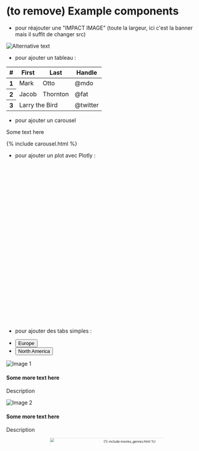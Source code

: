 

# (to remove) Example components

- pour réajouter une "IMPACT IMAGE" (toute la largeur, ici c'est la banner mais il suffit de changer src)
<div class="big-image-wrapper">
  <img src="{{ '/assets/img/banner.jpg' | relative_url }}" alt="Alternative text" class="big-image">
</div>
<div class="big-image-spacer"></div>


- pour ajouter un tableau :

<table class="table table-striped">
  <thead>
    <tr>
      <th scope="col">#</th>
      <th scope="col">First</th>
      <th scope="col">Last</th>
      <th scope="col">Handle</th>
    </tr>
  </thead>
  <tbody>
    <tr>
      <th scope="row">1</th>
      <td>Mark</td>
      <td>Otto</td>
      <td>@mdo</td>
    </tr>
    <tr>
      <th scope="row">2</th>
      <td>Jacob</td>
      <td>Thornton</td>
      <td>@fat</td>
    </tr>
    <tr>
      <th scope="row">3</th>
      <td colspan="2">Larry the Bird</td>
      <td>@twitter</td>
    </tr>
  </tbody>
</table>

- pour ajouter un carousel

<div class="container-fluid">
  <div class="row justify-content-center">
    <div class="col-8">
      <p>Some text here</p>
    </div>
    <div class="col-4">
      {% include carousel.html %}
    </div>
  </div>
</div>

- pour ajouter un plot avec Plotly :

<!-- ATTENTION il faut que 'basic-plot' corresponde à l'argument de newPlot() dans basic_plot.js !! -->
<div id="basic-plot" style="width: 620px; height: 420px;"></div>
<script src="{{ '/assets/js/basic_plot.js' | relative_url }}"></script>

- pour ajouter des tabs simples :

<ul class="nav nav-underline" id="sampleTabs" role="tablist">
  <li class="nav-item" role="presentation">
    <button class="nav-link active" id="europe-wordcloud-tab" data-bs-toggle="tab" data-bs-target="#europe-wordcloud" type="button" role="tab" aria-controls="europe-wordcloud" aria-selected="true">
      Europe
    </button>
  </li>
  <li class="nav-item" role="presentation">
    <button class="nav-link" id="america-wordcloud-tab" data-bs-toggle="tab" data-bs-target="#america-wordcloud" type="button" role="tab" aria-controls="america-wordcloud" aria-selected="false">
      North America
    </button>
  </li>
</ul>

<div class="tab-content mt-3" id="sampleTabsContent">
  <div class="tab-pane fade show active" id="europe-wordcloud" role="tabpanel" aria-labelledby="europe-wordcloud-tab">
    <div class="card w-25">
      <img src="{{ '/assets/img/test1.jpg' | relative_url }}" alt="Image 1" class="card-img-top">
      <div class="card-body">
        <h4 class="card-title">Some more text here </h4>
        <p class="card-text">Description</p>
      </div>
    </div>
  </div>
  <div class="tab-pane fade" id="america-wordcloud" role="tabpanel" aria-labelledby="america-wordcloud-tab">
    <div class="card w-25">
    <img src="{{ '/assets/img/test2.jpg' | relative_url }}" alt="Image 2" class="card-img-top">
      <div class="card-body">
        <h4 class="card-title">Some more text here </h4>
        <p class="card-text">Description</p>
      </div>
    </div>
  </div>
</div>






<div style="text-align: center; position: relative; left: 15%; transform: scale(0.6);">
  <img src="/assets/img/Bouche_fermée.png" alt="Bouche fermée" style="position: absolute; top: -40%; left: -20%; width: 700%; height: 200%; z-index: 1; transition: opacity 0.3s ease-in-out;" onmouseover="this.style.display='none';">
  <img src="/assets/img/Bouche_ouverte.png" alt="Bouche ouverte" style="position: absolute; top: -40%; left: -20%; width: 700%; height: 170%; z-index: -1 ; opacity: 0; transition: opacity 0.3s ease-in-out;" onmouseover="this.style.opacity=1;">
  <!-- 1. Load the html template -->
  {% include movies_genres.html %}
  <!-- 2. Load the associated javascript -->
  <script src="{{ '/assets/js/movies_genres.js' | relative_url }}"></script>
</div>
